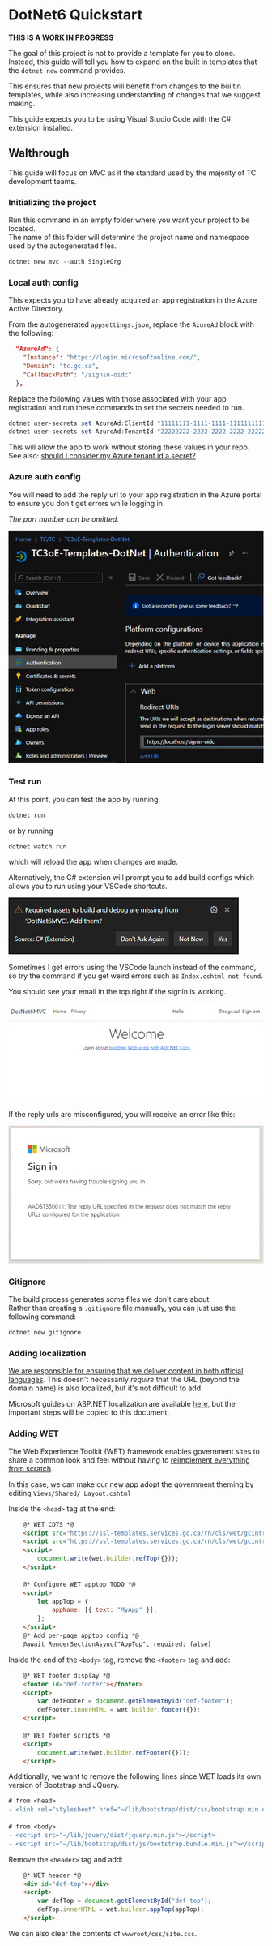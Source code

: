 # DotNet6 Quickstart

**THIS IS A WORK IN PROGRESS**

The goal of this project is not to provide a template for you to clone.  
Instead, this guide will tell you how to expand on the built in templates that the `dotnet new` command provides.

This ensures that new projects will benefit from changes to the builtin templates, while also increasing understanding of changes that we suggest making.

This guide expects you to be using Visual Studio Code with the C# extension installed.

## Walthrough

This guide will focus on MVC as it the standard used by the majority of TC development teams.

### Initializing the project

Run this command in an empty folder where you want your project to be located.  
The name of this folder will determine the project name and namespace used by the autogenerated files.

```powershell
dotnet new mvc --auth SingleOrg
```

### Local auth config

This expects you to have already acquired an app registration in the Azure Active Directory.

From the autogenerated `appsettings.json`, replace the `AzureAd` block with the following:

```json
  "AzureAd": {
    "Instance": "https://login.microsoftonline.com/",
    "Domain": "tc.gc.ca",
    "CallbackPath": "/signin-oidc"
  },
```

Replace the following values with those associated with your app registration and run these commands to set the secrets needed to run.

```powershell
dotnet user-secrets set AzureAd:ClientId "11111111-1111-1111-11111111111111111"
dotnet user-secrets set AzureAd:TenantId "22222222-2222-2222-2222-222222222222"
```

This will allow the app to work without storing these values in your repo.  
See also: [should I consider my Azure tenant id a secret?](https://security.stackexchange.com/questions/238696/should-i-consider-my-azure-tenant-id-as-a-secret)

### Azure auth config

You will need to add the reply url to your app registration in the Azure portal to ensure you don't get errors while logging in.

_The port number can be omitted._

![Azure interface for adding reply URLs](./images/addreplyurl.png)

### Test run

At this point, you can test the app by running

```powershell
dotnet run
```

or by running

```powershell
dotnet watch run
```

which will reload the app when changes are made.

Alternatively, the C# extension will prompt you to add build configs which allows you to run using your VSCode shortcuts.

![VSCode prompting to add build configurations](./images/buildconfig.png)

Sometimes I get errors using the VSCode launch instead of the command, so try the command if you get weird errors such as `Index.cshtml not found`.

You should see your email in the top right if the signin is working.

![Web page loading successfully with user's email](./images/authtestgood.png)

If the reply urls are misconfigured, you will receive an error like this:

![Web page failing to load due to login error](./images/badreplyurl.png)

### Gitignore

The build process generates some files we don't care about.  
Rather than creating a `.gitignore` file manually, you can just use the following command:

```powershell
dotnet new gitignore
```

### Adding localization

[We are responsible for ensuring that we deliver content in both official languages](https://www.tbs-sct.gc.ca/pol/doc-eng.aspx?id=26164). This doesn't necessarily _require_ that the URL (beyond the domain name) is also localized, but it's not difficult to add.

Microsoft guides on ASP.NET localization are available [here](https://docs.microsoft.com/en-us/aspnet/core/fundamentals/localization?view=aspnetcore-6.0), but the important steps will be copied to this document.

### Adding WET

The Web Experience Toolkit (WET) framework enables government sites to share a common look and feel without having to [reimplement everything from scratch](https://www.canada.ca/en/treasury-board-secretariat/services/government-communications/federal-identity-program/technical-specifications/web-mobile-presence.html).

In this case, we can make our new app adopt the government theming by editing `Views/Shared/_Layout.cshtml`

Inside the `<head>` tag at the end:

```html
    @* WET CDTS *@
    <script src="https://ssl-templates.services.gc.ca/rn/cls/wet/gcintranet/cdts/compiled/soyutils.js"></script>
    <script src="https://ssl-templates.services.gc.ca/rn/cls/wet/gcintranet/cdts/compiled/wet-en.js"></script>
    <script>
        document.write(wet.builder.refTop({}));
    </script>
    
    @* Configure WET apptop TODO *@
    <script>
        let appTop = {
            appName: [{ text: "MyApp" }],
        };
    </script>
    @* Add per-page apptop config *@
    @await RenderSectionAsync("AppTop", required: false)
```

Inside the end of the `<body>` tag, remove the `<footer>` tag and add:

```html
    @* WET footer display *@
    <footer id="def-footer"></footer>
    <script>
        var defFooter = document.getElementById("def-footer");
        defFooter.innerHTML = wet.builder.footer({});
    </script>

    @* WET footer scripts *@
    <script>
        document.write(wet.builder.refFooter({}));
    </script>
```

Additionally, we want to remove the following lines since WET loads its own version of Bootstrap and JQuery.

```diff
# from <head>
- <link rel="stylesheet" href="~/lib/bootstrap/dist/css/bootstrap.min.css" />

# from <body>
- <script src="~/lib/jquery/dist/jquery.min.js"></script>
- <script src="~/lib/bootstrap/dist/js/bootstrap.bundle.min.js"></script>
```

Remove the `<header>` tag and add:

```html
    @* WET header *@
    <div id="def-top"></div>
    <script>
        var defTop = document.getElementById("def-top");
        defTop.innerHTML = wet.builder.appTop(appTop);
    </script>
```

We can also clear the contents of `wwwroot/css/site.css`.